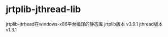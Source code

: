 jrtplib-jthread-lib
=========================
  jrtplib-jtrhead在windows-x86平台编译的静态库
  jrtplib版本 v3.9.1
  jthread版本 v1.3.1
